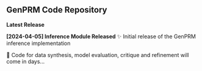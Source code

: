 ## GenPRM Code Repository
**Latest Release**

**[2024-04-05] Inference Module Released**
✨ Initial release of the GenPRM inference implementation

🚀 Code for data synthesis, model evaluation, critique and refinement will come in days...